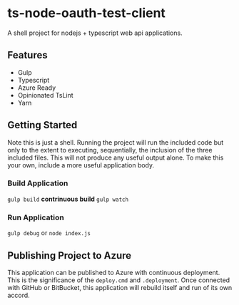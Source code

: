 # ts-node-oauth-test-client
A shell project for nodejs + typescript web api applications.

## Features
- Gulp
- Typescript
- Azure Ready
- Opinionated TsLint
- Yarn

## Getting Started
Note this is just a shell. Running the project will run the included code but only to the extent to executing, sequentially, the inclusion of the three included files. This will not produce any useful output alone. To make this your own, include a more useful application body.

### Build Application
`gulp build`
**contrinuous build**
`gulp watch`

### Run Application
`gulp debug` or `node index.js`

## Publishing Project to Azure
This application can be published to Azure with continuous deployment. This is the significance of the `deploy.cmd` and `.deployment`. Once connected with GitHub or BitBucket, this application will rebuild itself and run of its own accord.
<more information to come>
